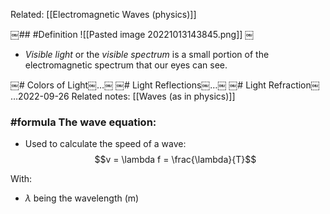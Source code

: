 Related: [[Electromagnetic Waves (physics)]]

​￼## #Definition 
![[Pasted image 20221013143845.png]]
￼
- *Visible light* or the *visible spectrum* is a small portion of the electromagnetic spectrum that our eyes can see.

​￼# Colors of Light￼…￼
​￼# Light Reflections￼…￼
​￼# Light Refraction￼…2022-09-26
Related notes: [[Waves (as in physics)]]

### #formula The wave equation:
- Used to calculate the speed of a wave: 
$$v = \lambda f = \frac{\lambda}{T}$$

With:
- $\lambda$ being the wavelength (m)